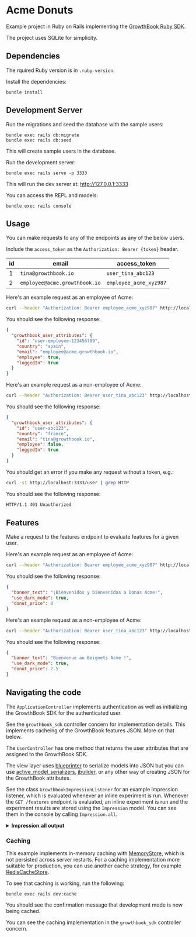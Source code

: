 # Acme Donuts

Example project in Ruby on Rails implementing the [GrowthBook Ruby SDK](https://docs.growthbook.io/lib/ruby).

The project uses SQLite for simplicity.


## Dependencies

The rquired Ruby version is in `.ruby-version`.

Install the dependencies:

    bundle install


## Development Server

Run the migrations and seed the database with the sample users:

    bundle exec rails db:migrate
    bundle exec rails db:seed

This will create sample users in the database.

Run the development server:

    bundle exec rails serve -p 3333

This will run the dev server at: http://127.0.0.1:3333

You can access the REPL and models:

    bundle exec rails console

## Usage

You can make requests to any of the endpoints as any of the below users.

Include the `access_token` as the `Authorization: Bearer {token}` header.

| id  | email                         | access_token           |
| --- | ----------------------------- | ---------------------- |
| 1   | `tina@growthbook.io`          | `user_tina_abc123`     |
| 2   | `employee@acme.growthbook.io` | `employee_acme_xyz987` |

Here's an example request as an employee of Acme:

```sh
curl --header "Authorization: Bearer employee_acme_xyz987" http://localhost:3333/user
```

You should see the following response:

```json
{
  "growthbook_user_attributes": {
    "id": "user-employee-123456789",
    "country": "spain",
    "email": "employee@acme.growthbook.io",
    "employee": true,
    "loggedIn": true
  }
}
```

Here's an example request as a non-employee of Acme:

```sh
curl --header "Authorization: Bearer user_tina_abc123" http://localhost:3333/user
```

You should see the following response:

```json
{
  "growthbook_user_attributes": {
    "id": "user-abc123",
    "country": "france",
    "email": "tina@growthbook.io",
    "employee": false,
    "loggedIn": true
  }
}
```

You should get an error if you make any request without a token, e.g.:

```sh
curl -sI http://localhost:3333/user | grep HTTP
```

You should see the following response:

```txt
HTTP/1.1 401 Unauthorized
```

## Features

Make a request to the features endpoint to evaluate features for a given user.

Here's an example request as an employee of Acme:

```sh
curl --header "Authorization: Bearer employee_acme_xyz987" http://localhost:3333/features
```

You should see the following response:

```json
{
  "banner_text": "¡Bienvenidos y bienvenidas a Donas Acme!",
  "use_dark_mode": true,
  "donut_price": 0
}
```

Here's an example request as a non-employee of Acme:

```sh
curl --header "Authorization: Bearer user_tina_abc123" http://localhost:3333/features
```

You should see the following response:

```json
{
  "banner_text": "Bienvenue au Beignets Acme !",
  "use_dark_mode": true,
  "donut_price": 2.5
}
```


## Navigating the code

The `ApplicationController` implements authentication as well as initializing the GrowthBook SDK for the authenticated user.

See the `growthbook_sdk` controller concern for implementation details. This implements cacheing of the GrowthBook features JSON. More on that below.

The `UserController` has one method that returns the user attributes that are assigned to the GrowthBook SDK.

The view layer uses [blueprinter](https://github.com/procore/blueprinter) to serialize models into JSON but you can use [active_model_serializers](https://github.com/rails-api/active_model_serializers), [jbuilder](https://github.com/rails/jbuilder), or any other way of creating JSON for the GrowthBook attributes.

See the class `GrowthbookImpressionListener` for an example impression listener, which is evaluated whenever an inline experiment is run. Whenever the `GET /features` endpoint is evaluated, an inline experiment is run and the experiment results are stored using the `Impression` model. You can see them in the console by calling `Impression.all`.

<details>
<summary><b>Impression.all output</b></summary>

```rb
[#<Impression:0x00007f79d8d184f0
  id: 1,
  experiment:
   {"key"=>"username-color",
    "variations"=>["red", "orange", "yellow", "green", "blue", "purple"],
    "active"=>true,
    "force"=>nil,
    "weights"=>nil,
    "coverage"=>1,
    "condition"=>nil,
    "namespace"=>nil,
    "hash_attribute"=>"id"},
  result:
   {"hash_used"=>true,
    "in_experiment"=>true,
    "variation_id"=>2,
    "value"=>"yellow",
    "hash_attribute"=>"id",
    "hash_value"=>"user-abc123",
    "feature_id"=>""},
  created_at: Wed, 07 Dec 2022 01:04:08.843090000 UTC +00:00,
  updated_at: Wed, 07 Dec 2022 01:04:08.843090000 UTC +00:00>,
 #<Impression:0x00007f79dbadb590
  id: 2,
  experiment:
   {"key"=>"username-color",
    "variations"=>["red", "orange", "yellow", "green", "blue", "purple"],
    "active"=>true,
    "force"=>nil,
    "weights"=>nil,
    "coverage"=>1,
    "condition"=>nil,
    "namespace"=>nil,
    "hash_attribute"=>"id"},
  result:
   {"hash_used"=>true,
    "in_experiment"=>true,
    "variation_id"=>1,
    "value"=>"orange",
    "hash_attribute"=>"id",
    "hash_value"=>"user-employee-123456789",
    "feature_id"=>""},
  created_at: Wed, 07 Dec 2022 01:04:17.700329000 UTC +00:00,
  updated_at: Wed, 07 Dec 2022 01:04:17.700329000 UTC +00:00>]
```

</details>


### Caching

This example implements in-memory caching with [MemoryStore](https://guides.rubyonrails.org/caching_with_rails.html#activesupport-cache-memorystore), which is not persisted across server restarts. For a caching implementation more suitable for production, you can use another cache strategy, for example [RedisCacheStore](https://guides.rubyonrails.org/caching_with_rails.html#activesupport-cache-rediscachestore).

To see that caching is working, run the following:

    bundle exec rails dev:cache

You should see the confirmation message that development mode is now being cached.

You can see the caching implementation in the `growthbook_sdk` controller concern.
